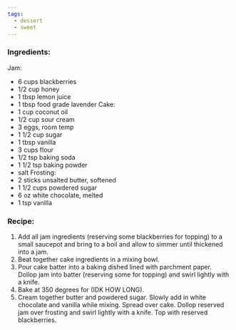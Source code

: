 ```yaml
---
tags:
  - dessert
  - sweet
---
```

### Ingredients:
Jam: 
- 6 cups blackberries
- 1/2 cup honey
- 1 tbsp lemon juice
- 1 tbsp food grade lavender
Cake:
- 1 cup coconut oil
- 1/2 cup sour cream
- 3 eggs, room temp
- 1 1/2 cup sugar
- 1 tbsp vanilla
- 3 cups flour
- 1/2 tsp baking soda
- 1 1/2 tsp baking powder
- salt
Frosting: 
- 2 sticks unsalted butter, softened
- 1 1/2 cups powdered sugar
- 6 oz white chocolate, melted
- 1 tsp vanilla

### Recipe:
1. Add all jam ingredients (reserving some blackberries for topping) to a small saucepot and bring to a boil and allow to simmer until thickened into a jam. 
2. Beat together cake ingredients in a mixing bowl. 
3. Pour cake batter into a baking dished lined with parchment paper. Dollop jam into batter (reserving some for topping) and swirl lightly with a knife.
4. Bake at 350 degrees for (IDK HOW LONG).
5. Cream together butter and powdered sugar. Slowly add in white chocolate and vanilla while mixing. Spread over cake. Dollop reserved jam over frosting and swirl lightly with a knife. Top with reserved blackberries. 